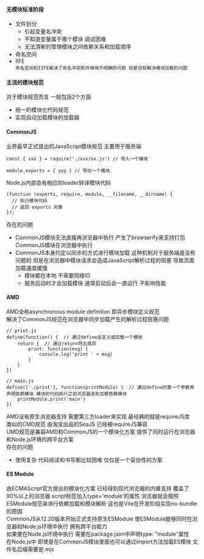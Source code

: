 <!--
 * @Author: sbaoz xiaojz821@hotmail.com
 * @Date: 2022-07-11 13:33:16
 * @LastEditors: sbaoz xiaojz821@hotmail.com
 * @LastEditTime: 2022-07-11 17:01:52
 * @FilePath: \interview_knowledge\interview\Engineering_knowledge\学习笔记\深入浅出Vite\笔记\02.模块化标准.md
 * @Description: 模块化标准
-->
#### 无模块标准阶段
- 文件划分  
  - 引起变量名冲突
  - 不知道变量属于哪个模块 调试困难
  - 无法清晰的管理模块之间依赖关系和加载顺序
- 命名空间
- IIFE  
`命名空间和IIFE解决了命名冲突和作用域不明确的问题 但是没有解决模块加载的问题`

#### 主流的模块规范  
对于模块规范而言 一般包括2个方面  
- 统一的模块化代码规范
- 实现自动加载模块的加载器

#### CommonJS
业界最早正式提出的JavaScript模块规范 主要用于服务端
```
const { xxx } = require('./xxx/xx.js') // 导入一个模块

module.exports = { yyy } // 导出一个模块
```
Node.js内部会有相应的loader转译模块代码
```
(function (exports, require, module, __filename, __dirname) {
  // 执行模块代码
  // 返回 exports 对象
});
```
存在的问题
- CommonJS模块无法直接再浏览器中执行 产生了browserify来支持打包CommonJS模块在浏览器中执行
- CommonJS本身约定以同步的方式进行模块加载 这种机制对于服务端是没有问题的 但是在浏览器中模块请求会造成JavaScript解析过程的阻塞 导致页面加载速度缓慢
  - 模块都在本地 不需要网络IO
  - 服务启动时才会加载模块 通常启动后会一直运行 不影响性能  
#### AMD
AMD全称asynchronous module definition 即异步模块定义规范  
解决了CommonJS规范在浏览器中同步加载产生的解析过程阻塞问题  
```
// print.js
define(function() {  // 通过define去定义或加载一个模块
    return {  // 通过return导出成员
        print: function(msg) {
            console.log('print ' + msg)
        }
    }
}) 

// main.js
define(['./print'], function(printModule) {  // 通过define的第一个参数来声明依赖模块 模块的代码执行之前浏览器会先加载依赖模块
    printModule.print('main')
})
```
AMD没有原生浏览器支持 需要第三方loader来实现 最经典的就是requireJS库  
类似的CMD规范 由淘宝出品的SeaJS 已经被requireJS兼容  
UMD规范是兼容AMD和CommonJS的一个模块化方案 提供了同时运行在浏览器和Node.js环境的跨平台方案  
存在的问题
- 使用复杂 代码阅读和书写都比较困难 仅仅是一个妥协性的方案  

#### ES Module
由ECMAScript官方提出的模块化方案 已经得到现代浏览器的内置支持 覆盖了90%以上的浏览器 script标签加入type='module'的属性 浏览器就会按照ESModule规范来进行依赖加载和模块解析 这也是Vite在开发阶段实现no-bundle的原因  
CommonJS从12.20版本开始正式支持原生ESModule 使ESModule能够同时在浏览器和Node.js环境中执行 拥有跨平台能力  
如果要在Node.js环境中执行 需要在package.json中声明type: "module"属性  
在Node.js中 即使是在CommonJS模块里面也可以通过import方法加载ES模块 文件名后缀需要是.mjs